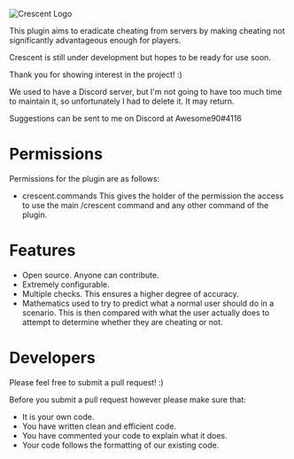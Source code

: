 ![Crescent Logo](https://github.com/awesome90/Crescent/blob/master/Logo.png?raw=true)

This plugin aims to eradicate cheating from servers by making cheating not significantly advantageous enough for players.

Crescent is still under development but hopes to be ready for use soon.

Thank you for showing interest in the project! :)

We used to have a Discord server, but I'm not going to have too much time to maintain it, so unfortunately I had to delete it. It may return.

Suggestions can be sent to me on Discord at Awesome90#4116

# Permissions

Permissions for the plugin are as follows:

- crescent.commands
This gives the holder of the permission the access to use the main /crescent command and any other command of the plugin.

# Features

- Open source. Anyone can contribute.
- Extremely configurable.
- Multiple checks. This ensures a higher degree of accuracy.
- Mathematics used to try to predict what a normal user should do in a scenario. This is then compared with what the user actually does to attempt to determine whether they are cheating or not.

# Developers

Please feel free to submit a pull request! :)

Before you submit a pull request however please make sure that:

- It is your own code.
- You have written clean and efficient code.
- You have commented your code to explain what it does.
- Your code follows the formatting of our existing code.
